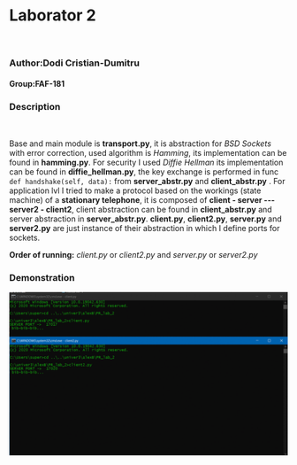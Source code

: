 # Laborator 2
<br>

### Author:Dodi Cristian-Dumitru
#### Group:FAF-181
### Description
<br>

Base and main module is __transport.py__, it is abstraction for _BSD Sockets_ with error correction, used algorithm is _Hamming_, its implementation can be found in __hamming.py__. For security I used _Diffie Hellman_ its implementation can be found in __diffie_hellman.py__,
the key exchange is performed in func `def handshake(self, data):` from __server_abstr.py__ and __client_abstr.py__ .
For application lvl I tried to make a protocol based on the workings (state machine) of a __stationary telephone__, it is composed of
__client - server --- server2 - client2__, client abstraction can be found in __client_abstr.py__ and server abstraction in __server_abstr.py__. __client.py__, __client2.py__, __server.py__ and __server2.py__ are just instance of their abstraction in which I define ports for sockets.
<br>

__Order of running:__ _client.py_ or _client2.py_ and _server.py_ or _server2.py_

### Demonstration
![Output](https://github.com/maximums/PR_lab_2/blob/master/img/demo.gif)
